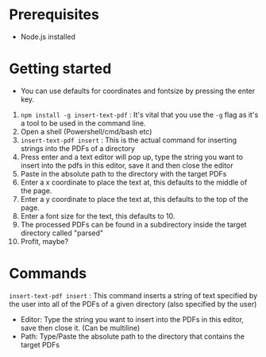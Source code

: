 # Prerequisites
- Node.js installed

# Getting started

- You can use defaults for coordinates and fontsize by pressing the enter key.

1. `npm install -g insert-text-pdf` : It's vital that you use the `-g` flag as it's a tool to be used in the command line.
2. Open a shell (Powershell/cmd/bash etc)
3. `insert-text-pdf insert` : This is the actual command for inserting strings into the PDFs of a directory
4. Press enter and a text editor will pop up, type the string you want to insert into the pdfs in this editor, save it and then close the editor
5. Paste in the absolute path to the directory with the target PDFs
6. Enter a x coordinate to place the text at, this defaults to the middle of the page.
7. Enter a y coordinate to place the text at, this defaults to the top of the page.
8. Enter a font size for the text, this defaults to 10.
9. The processed PDFs can be found in a subdirectory inside the target directory called "parsed"
10. Profit, maybe?


# Commands

`insert-text-pdf insert` : This command inserts a string of text specified by the user into all of the PDFs of a given directory (also specified by the user)
 - Editor: Type the string you want to insert into the PDFs in this editor, save then close it. (Can be multiline)
 - Path: Type/Paste the absolute path to the directory that contains the target PDFs